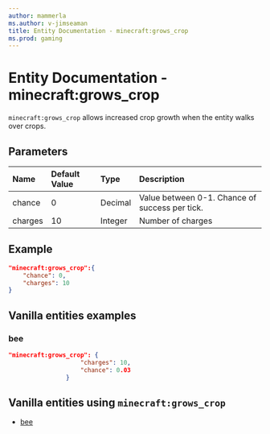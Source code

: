 ```yaml
---
author: mammerla
ms.author: v-jimseaman
title: Entity Documentation - minecraft:grows_crop
ms.prod: gaming
---
```


# Entity Documentation - minecraft:grows_crop

`minecraft:grows_crop` allows increased crop growth when the entity walks over crops.

## Parameters

|Name |Default Value  |Type  |Description  |
|:----------|:----------|:----------|:----------|
| chance| 0| Decimal| Value between 0-1. Chance of success per tick. |
| charges| 10| Integer| Number of charges |

## Example

```json
"minecraft:grows_crop":{
    "chance": 0,
    "charges": 10
}
```

## Vanilla entities examples

### bee

```json
"minecraft:grows_crop": {
                    "charges": 10,
                    "chance": 0.03
                }
```

## Vanilla entities using `minecraft:grows_crop`

- [bee](../../../../Source/VanillaBehaviorPack_Snippets/entities/bee.md)